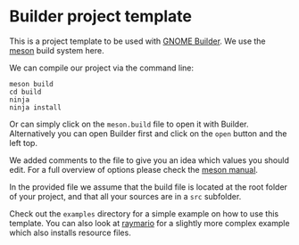 # Builder project template

This is a project template to be used with [GNOME Builder](https://raw.githubusercontent.com/jubalh/raymario/master/meson.build).
We use the [meson](https://raw.githubusercontent.com/jubalh/raymario/master/meson.build) build system here.

We can compile our project via the command line:
```
meson build
cd build
ninja
ninja install
```

Or can simply click on the `meson.build` file to open it with Builder.
Alternatively you can open Builder first and click on the `open` button and the left top.

We added comments to the file to give you an idea which values you should edit.
For a full overview of options please check the [meson manual](http://mesonbuild.com/Manual.html).

In the provided file we assume that the build file is located at the root folder of your project, and that all your sources are in a `src` subfolder.

Check out the `examples` directory for a simple example on how to use this template.
You can also look at [raymario](https://github.com/jubalh/raymario) for a slightly more complex example which also installs resource files.
